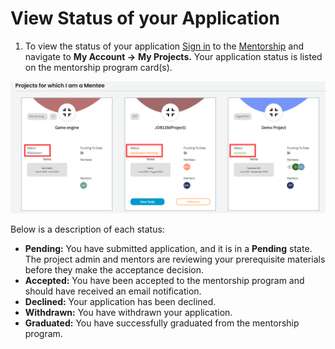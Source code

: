 # View Status of your Application

1. To view the status of your application [Sign in](../../../sso/sign-in/) to the [Mentorship](https://people.dev.platform.linuxfoundation.org/) and navigate to **My Account -&gt;** **My Projects.** Your application status is listed on the mentorship program card\(s\). 

![application status for mentee](../../../.gitbook/assets/application-status.png)

Below is a description of each status:

* **Pending:** You have submitted application, and it is in a **Pending** state. The project admin and mentors are reviewing your prerequisite materials before they make the acceptance decision. 
* **Accepted:** You have been accepted to the mentorship program and should have received an email notification.
* **Declined:** Your application has been declined.
* **Withdrawn:** You have withdrawn your application.
* **Graduated:** You have successfully graduated from the mentorship program.

